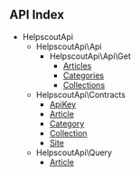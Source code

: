 API Index
---------

* HelpscoutApi
    * HelpscoutApi\Api
        * HelpscoutApi\Api\Get
            * [Articles](HelpscoutApi-Api-Get-Articles.md)
            * [Categories](HelpscoutApi-Api-Get-Categories.md)
            * [Collections](HelpscoutApi-Api-Get-Collections.md)
    * HelpscoutApi\Contracts
        * [ApiKey](HelpscoutApi-Contracts-ApiKey.md)
        * [Article](HelpscoutApi-Contracts-Article.md)
        * [Category](HelpscoutApi-Contracts-Category.md)
        * [Collection](HelpscoutApi-Contracts-Collection.md)
        * [Site](HelpscoutApi-Contracts-Site.md)
    * HelpscoutApi\Query
        * [Article](HelpscoutApi-Query-Article.md)

